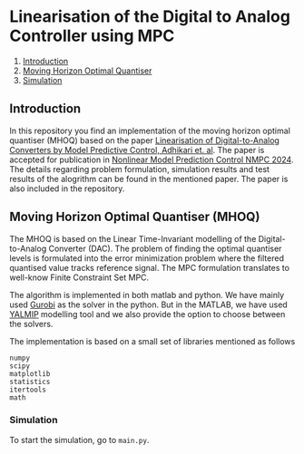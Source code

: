 # Linearisation of the Digital to Analog Controller using MPC

1. [Introduction](#introduction)
2. [Moving Horizon Optimal Quantiser](#moving-horizon-optimal-quantiser)
3. [Simulation](#Simulation)

## Introduction

In this repository you find an implementation of the moving horizon optimal quantiser (MHOQ) based on the paper [Linearisation of Digital-to-Analog Converters by Model Predictive Control, Adhikari et. al](https://engrxiv.org/preprint/view/3551). The paper is accepted for publication in [Nonlinear Model Prediction Control NMPC 2024](https://nmpc2024.org/). The details regarding problem formulation, simulation results and test results of the alogrithm can be found in the mentioned paper. The paper is also included in the repository.  


## Moving Horizon Optimal Quantiser (MHOQ)

The MHOQ is based on the Linear Time-Invariant modelling of the Digital-to-Analog Converter (DAC). The problem of finding the optimal quantiser levels is formulated into the error minimization problem where the filtered quantised value tracks reference signal. The MPC formulation translates to well-know Finite Constraint Set MPC.

The algorithm is implemented in both matlab and python. We have mainly used [Gurobi](https://www.gurobi.com/) as the solver in the python. But in the MATLAB, we have used [YALMIP](https://yalmip.github.io/) modelling tool and we also provide the option to choose between the solvers. 

The implementation is based on a small set of libraries mentioned as follows
```
numpy
scipy
matplotlib
statistics
itertools
math    
```

### Simulation
To start the simulation, go to ```main.py```. 


